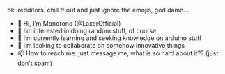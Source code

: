 ok, redditors. chill tf out and just ignore the emojis, god damn...


- 👋 Hi, I’m Monorono (@LaxerOfficial)
- 👀 I’m interested in doing random stuff, of course
- 🌱 I’m currently learning and seeking knowledge on arduino stuff
- 💞️ I’m looking to collaborate on somehow innovative things
- 📫 How to reach me: just message me, what is so hard about it?? (just don't spam)

<!---
LaxerOfficial/LaxerOfficial is a ✨ special ✨ repository because its `README.md` (this file) appears on your GitHub profile.
You can click the Preview link to take a look at your changes.
--->
